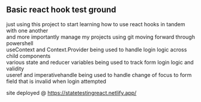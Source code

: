## Basic react hook test ground

just using this project to start learning how to use react hooks in tandem with one another  
and more importantly manage my projects using git moving forward through powershell  
useContext and Context.Provider being used to handle login logic across child components  
various state and reducer variables being used to track form login logic and validity  
useref and imperativehandle being used to handle change of focus to form field that is invalid when login attempted  

site deployed @ https://statetestingreact.netlify.app/  
